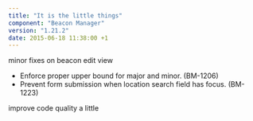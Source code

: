 ```yaml
---
title: "It is the little things"
component: "Beacon Manager"
version: "1.21.2"
date: 2015-06-18 11:38:00 +1
---
```


minor fixes on beacon edit view

* Enforce proper upper bound for major and minor. (BM-1206)
* Prevent form submission when location search field has focus. (BM-1223)

improve code quality a little